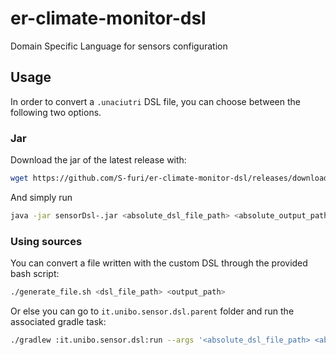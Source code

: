 # er-climate-monitor-dsl
Domain Specific Language for sensors configuration

## Usage

In order to convert a `.unaciutri` DSL file, you can choose between the following two options.

### Jar

Download the jar of the latest release with:
```bash
wget https://github.com/S-furi/er-climate-monitor-dsl/releases/download/<latest_version>/sensorDsl-.jar
```

And simply run
```bash
java -jar sensorDsl-.jar <absolute_dsl_file_path> <absolute_output_path>`
```

### Using sources

You can convert a file written with the custom DSL through the provided bash script:

```bash
./generate_file.sh <dsl_file_path> <output_path>
```

Or else you can go to `it.unibo.sensor.dsl.parent` folder and run the associated gradle task:

```bash
./gradlew :it.unibo.sensor.dsl:run --args '<absolute_dsl_file_path> <absolute_output_path>'
```
